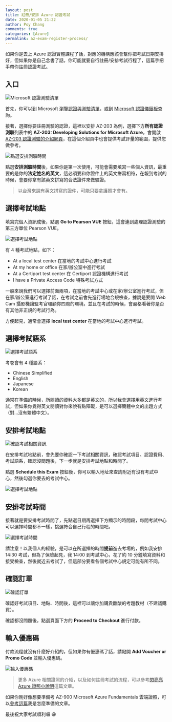 ```yaml
---
layout: post
title: 註冊/安排 Azure 認證考試
date: 2020-01-05 21:22
author: Poy Chang
comments: true
categories: [Azure]
permalink: az-exam-register-process/
---
```


如果你是去上 Azure 認證實體課程了話，對應的機構應該會幫你把考試日期安排好，但如果你是自己念書了話，你可能就要自行註冊/安排考試行程了，這篇手把手帶你註冊認證考試。

## 入口

![Microsoft 認證測驗清單](https://i.imgur.com/3MjUDXC.png)

首先，你可以到 Microsoft 瀏覽[認證與測驗清單](https://docs.microsoft.com/en-us/learn/certifications/browse/)，或到 [Microsoft 認證儀錶板](https://www.microsoft.com/en-us/learning/dashboard.aspx)查詢。

接著，選擇你要註冊測驗的認證，這裡以安排 AZ-203 為例，選擇下方**所有認證測驗**列表中的 **AZ-203: Developing Solutions for Microsoft Azure**，會開啟[AZ-203 認證測驗的介紹網頁](https://docs.microsoft.com/en-us/learn/certifications/exams/az-203)，在這個介紹頁中也會提供考試評量的範圍，提供您做參考。

![點選安排測驗時間](https://i.imgur.com/E07QIYl.png)

點選**安排測驗時間**後，如果你是第一次使用，可能會需要填寫一些個人資訊，最重要的是你的**法定姓名的英文**，這必須要和你證件上的英文拼寫相符，在報到考試的時候，會要你拿有該英文拼寫的合法證件來做驗證。

>以台灣來說有英文拼寫的證件，可能只要拿護照才會有。

## 選擇考試地點

填寫完個人資訊成後，點選 **Go to Pearson VUE** 按鈕，這會連到處理認證測驗的第三方單位 Pearson VUE。

![選擇考試地點](https://i.imgur.com/GD6M7kT.png)

有 4 種考試地點，如下：

- At a local test center 在當地的考試中心進行考試
- At my home or office 在家/辦公室中進行考試
- At a Certiport test center 在 Certiport 認證機構進行考試
- I have a Private Access Code 特殊考試方式

一般來說我們可以選擇前面兩項，在當地的考試中心或在家/辦公室進行考試，但在家/辦公室進行考試了話，在考試之前會先進行場地合規檢查，據說是要開 Web Cam 攝影機讓監考官環顧你四周的環境，並且在考試的時候，會嚴格看著你是否有其他非正規的考試行為。

方便起見，通常會選擇 **local test center** 在當地的考試中心進行考試。

## 選擇考試語系

![選擇考試語系](https://i.imgur.com/GY4XhQ7.png)

考卷會有 4 種語系：

- Chinese Simplified
- English
- Japanese
- Korean

通常在準備的時候，所閱讀的資料大多都是英文的，所以我會選擇用英文進行考試，但如果你覺得英文閱讀對你來說有點障礙，是可以選擇簡體中文的出題方式（對...沒有繁體中文）。

## 安排考試地點

![確認考試相關資訊](https://i.imgur.com/yn0M2xu.png)

在安排考試地點前，會先要你確認一下考試相關資訊，確認考試項目、認證費用、考試語系，確認沒問題後，下一步就是安排考試地點和時間了。

點選 **Schedule this Exam** 按鈕後，你可以輸入地址來查詢附近有沒有考試中心，然後勾選你要去的考試中心。

![選擇考試地點](https://i.imgur.com/uR8AlMC.png)

## 安排考試時間

接著就是要安排考試時間了，先點選日期再選擇下方顯示的時間段，每間考試中心可以選擇時間都不一樣，挑選符合自己行程的時間吧。

![選擇考試時間](https://i.imgur.com/SsiBcuc.png)

請注意！以我個人的經驗，是可以在所選擇的時間**提前**進去考場的，例如我安排 14:30 考試，但為了保險起見，我 14:00 到考試中心，花了約 10 分鐘填寫資料和接受檢查，然後就近去考試了，但這部分要看各個考試中心規定可能有所不同。

## 確認訂單

![確認訂單](https://i.imgur.com/JxYHi95.png)

確認好考試項目、地點、時間後，這裡可以讓你加購貴酸酸的考題教材（不建議購買）。

確認都沒問題後，點選頁面下方的 **Proceed to Checkout** 進行付款。

## 輸入優惠碼

付款流程就沒有什麼好介紹的，但如果你有優惠碼了話，請點開 **Add Voucher or Promo Code** 並輸入優惠碼。

![輸入優惠碼](https://i.imgur.com/dnlvlpW.png)

>更多 Azure 相關證照的介紹，以及如何註冊考試的流程，可以參考[閃亮亮 Azure 證照小說明](https://medium.com/@stfk1105/%E9%96%83%E4%BA%AE%E4%BA%AE%E9%9B%B2%E7%AB%AF%E8%AA%8D%E8%AD%89%E5%B0%8F%E8%AA%AA%E6%98%8E-a559a70e017f)這篇文章。

如果你剛好像想要準備考 AZ-900 Microsoft Azure Fundamentals 雲端證照，可以[參考這篇](/how-to-prepare-microsoft-az-900-exam/)我是怎麼準備的文章。

最後祝大家考試順利囉 😀
